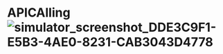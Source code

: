 # APICAlling![simulator_screenshot_DDE3C9F1-E5B3-4AE0-8231-CAB3043D4778](https://user-images.githubusercontent.com/80776756/224470431-ff903df8-89b3-4efd-a93a-0cff4e19b9cb.png)
